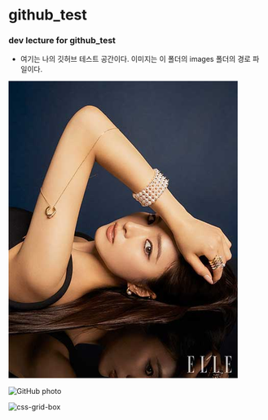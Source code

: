 # github_test

### dev lecture for github_test

- 여기는 나의 깃허브 테스트 공간이다. 이미지는 이 폴더의  images 폴더의 경로 파일이다. 

![GitHub photo](images/shinseak.jpg)

![GitHub photo](images/images/css-grid-box.jpg)


![css-grid-box](https://github.com/cheoldong/github_test/assets/8595533/b0428d9a-2dac-403e-a6a5-ff6b0a074685)

